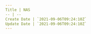 ```yaml
---
Title | NAS
-- | --
Create Date | `2021-09-06T09:24:10Z`
Update Date | `2021-09-06T09:24:10Z`
---
```


